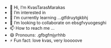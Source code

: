 - 👋 Hi, I’m KvasTarasMarakas
- 👀 I’m interested in
- 🌱 I’m currently learning ...gtfdruytgkbhj
- 💞️ I’m looking to collaborate on ebsgfvyuogesghi
- 📫 How to reach me ...
- 😄 Pronouns: .gfbgfmjyrhhb
- ⚡ Fun fact: love kvas, very looooove
<!---
KvasTarasMarakas/KvasTarasMarakas is a ✨ special ✨ repository because its `README.md` (this file) appears on your GitHub profile.
You can click the Preview link to take a look at your changes.
---
